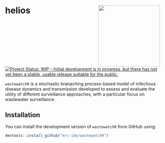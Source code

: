 
<!-- README.md is generated from README.Rmd. Please edit that file -->

# helios <img src="man/figures/helios_hex.png" align="right" height="200" style="float:right; height:200px;">

<!-- badges: start -->

[![Project Status: WIP – Initial development is in progress, but there
has not yet been a stable, usable release suitable for the
public.](https://www.repostatus.org/badges/latest/wip.svg)](https://www.repostatus.org/#wip)
<!-- badges: end -->

`wastewatchR` is a stochastic branaching process-based model of
infectious disease dynamics and transmission developed to assess and
evaluate the utility of different surveillance approaches, with a
particular focus on wastewater surveillance.

## Installation

You can install the development version of `wastewatchR` from GitHub
using:

``` r
devtools::install_github("mrc-ide/wastewatchR")
```
